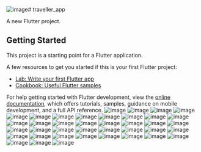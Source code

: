 ![image](https://github.com/user-attachments/assets/607ee1e5-b58e-4dfb-8a47-4431fbc62bda)# traveller_app

A new Flutter project.

## Getting Started

This project is a starting point for a Flutter application.

A few resources to get you started if this is your first Flutter project:

- [Lab: Write your first Flutter app](https://docs.flutter.dev/get-started/codelab)
- [Cookbook: Useful Flutter samples](https://docs.flutter.dev/cookbook)

For help getting started with Flutter development, view the
[online documentation](https://docs.flutter.dev/), which offers tutorials,
samples, guidance on mobile development, and a full API reference.
![image](https://github.com/user-attachments/assets/10e0f146-67dc-4d49-98e4-3a4f81602b7f)
![image](https://github.com/user-attachments/assets/c1b5dce2-db61-4e8f-9ee8-500ce7c99e6f)
![image](https://github.com/user-attachments/assets/12b8f52d-61dc-4bf9-93f4-565e43ba55ae)
![image](https://github.com/user-attachments/assets/eac57f6c-bda3-4daf-a9d8-3b89d094f255)
![image](https://github.com/user-attachments/assets/58c461d4-79b4-4d27-9bb0-82c755c4db62)
![image](https://github.com/user-attachments/assets/4655ff31-d74e-47fb-a5cb-796b52aa29b2)
![image](https://github.com/user-attachments/assets/25ae9449-b691-4b33-84a4-51e69b2be420)
![image](https://github.com/user-attachments/assets/3b50e97b-f357-413c-a538-dd37e89238ec)
![image](https://github.com/user-attachments/assets/fd79f4e3-0282-4e51-8ed9-76716c9e53d6)
![image](https://github.com/user-attachments/assets/8c9c68d1-a897-4751-9397-dd9f84890871)
![image](https://github.com/user-attachments/assets/abceb2c6-04b9-4fe0-9e1b-de4bbe879beb)
![image](https://github.com/user-attachments/assets/93361d4d-2ae6-4698-a6ba-3ed74f6b6878)
![image](https://github.com/user-attachments/assets/8aeced34-6c52-4563-9145-b98ac0f08f67)
![image](https://github.com/user-attachments/assets/dc532b78-1883-4987-8d6d-2493e02e1213)
![image](https://github.com/user-attachments/assets/14c6f5c8-e3f1-4083-b4b3-2628c05edf83)
![image](https://github.com/user-attachments/assets/69dfc782-3b77-4dae-a49f-5e325e5e32b3)
![image](https://github.com/user-attachments/assets/c3c6a101-5166-4509-ac72-4fc58da526fe)
![image](https://github.com/user-attachments/assets/84999852-5e97-4c32-a9b9-11edc25d503a)
![image](https://github.com/user-attachments/assets/00062dff-467d-4cff-a03d-d89d56b3cb53)
![image](https://github.com/user-attachments/assets/844e6bf2-56e2-4aad-94e3-e50acf405f6e)
![image](https://github.com/user-attachments/assets/03f0aa8a-c0d9-479b-a76f-ca0ba6ab3cad)
![image](https://github.com/user-attachments/assets/0f97db2d-c5bc-47f4-be90-526bb4827c25)
![image](https://github.com/user-attachments/assets/fdedd1ea-48b0-4766-9bef-2e62262ea028)
![image](https://github.com/user-attachments/assets/4f15ba8b-54ac-4f43-808b-1d8e955b740f)
![image](https://github.com/user-attachments/assets/eadc5c8d-d39c-4f83-a502-7c0b0dcf94d0)
![image](https://github.com/user-attachments/assets/c835cc13-f550-4a10-9822-753324b3d071)
![image](https://github.com/user-attachments/assets/f4a7ade3-2cf6-4330-99c6-e8ea7abbdd91)
![image](https://github.com/user-attachments/assets/cb200199-282d-423c-9ada-d661e7f6756d)
![image](https://github.com/user-attachments/assets/bf59a051-4e07-4d20-8654-108bfa319705)
![image](https://github.com/user-attachments/assets/d281b466-f731-47a8-8b6d-1cac87dfc1d7)
![image](https://github.com/user-attachments/assets/f9973e9a-2a21-43b8-9f63-ae2f0e1c08ad)
![image](https://github.com/user-attachments/assets/72100650-ddc0-42f2-9db9-a0088fd4ea72)
![image](https://github.com/user-attachments/assets/91459db9-0dfd-4a04-a83f-7506b3c4c43c)
![image](https://github.com/user-attachments/assets/1023e1fc-e264-4d36-9d23-1247d876517d)
![image](https://github.com/user-attachments/assets/309212bb-3e9e-45bd-a7c9-111790628edf)
![image](https://github.com/user-attachments/assets/a2134207-e7b5-4279-b5ac-318621572104)
![image](https://github.com/user-attachments/assets/b328d2d5-da97-4fee-9ec7-e0d03c6eaa93)
![image](https://github.com/user-attachments/assets/02bc03e7-d349-4216-bb87-e98c307420a6)
![image](https://github.com/user-attachments/assets/e8dd9229-dd27-471b-b774-ec7dc9d88eb4)







